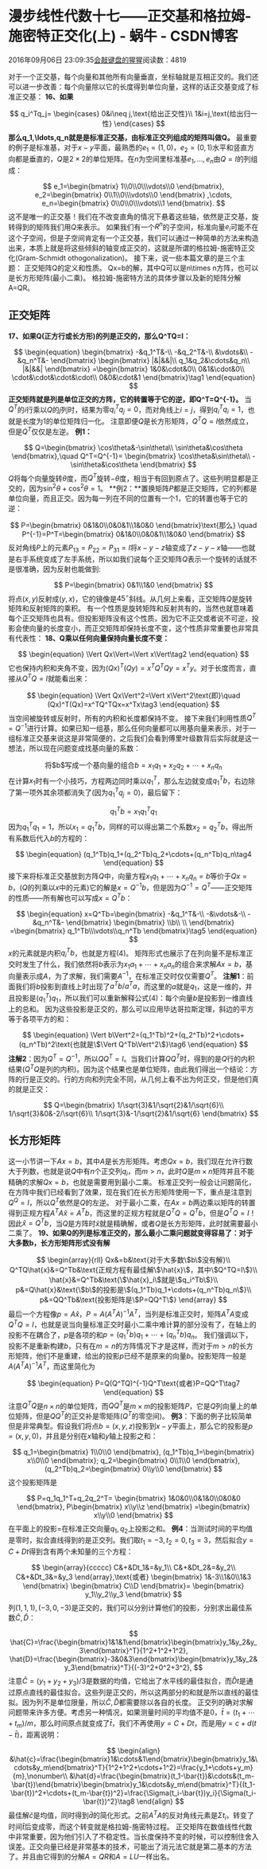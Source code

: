 
# 漫步线性代数十七——正交基和格拉姆-施密特正交化(上) - 蜗牛 - CSDN博客


2016年09月06日 23:09:35[会敲键盘的猩猩](https://me.csdn.net/u010182633)阅读数：4819


对于一个正交基，每个向量和其他所有向量垂直，坐标轴就是互相正交的。我们还可以进一步改善：每个向量除以它的长度得到单位向量，这样的话正交基变成了标准正交基：
**16、如果**

$$
q_i^Tq_j=
\begin{cases}
0&i\neq j,\text{给出正交性}\\
1&i=j,\text{给出归一性}
\end{cases}
$$
**那么****q_1,\ldots,q_n****就是是标准正交基，由标准正交列组成的矩阵叫做****Q****。**
最重要的例子是标准基，对于$x-y$平面，最熟悉的$e_1=(1,0)，e_2=(0,1)$水平和竖直方向都是垂直的，$Q$是$2\times 2$的单位矩阵。在$n$为空间里标准基$e_1,\ldots,e_n$由$Q=I$的列组成：

$$
e_1=\begin{bmatrix}
1\\0\\0\\\vdots\\0
\end{bmatrix},
e_2=\begin{bmatrix}
0\\1\\0\\\vdots\\0
\end{bmatrix}
,\cdots,
e_n=\begin{bmatrix}
0\\0\\0\\\vdots\\1
\end{bmatrix}.
$$
这不是唯一的正交基！我们在不改变直角的情况下悬着这些轴，依然是正交基，旋转得到的矩阵我们用$Q$来表示。
如果我们有一个$R^n$的子空间，标准向量$e_i$可能不在这个子空间，但是子空间肯定有一个正交基，我们可以通过一种简单的方法来构造出来，本质上就是将这些倾斜的轴变成正交的，这就是所谓的格拉姆-施密特正交化(Gram-Schmidt othogonalization)。
接下来，说一些本篇文章的是三个主题：
正交矩阵Q的定义和性质。
Qx=b的解，其中Q可以是n\times n方阵，也可以是长方形矩阵(最小二乘)。
格拉姆-施密特方法的具体步骤以及新的矩阵分解A=QR。
## 正交矩阵
**17、如果****Q****(正方行或长方形)的列是正交的，那么****Q^TQ=I****：**

$$
\begin{equation}
\begin{bmatrix}
-&q_1^T&-\\
-&q_2^T&-\\
&\vdots&\\
-&q_n^T&-
\end{bmatrix}
\begin{bmatrix}
|&|&&|\\
q_1&q_2&\cdots&q_n\\
|&|&&|
\end{bmatrix}
=\begin{bmatrix}
1&0&\cdot&0\\
0&1&\cdot&0\\
\cdot&\cdot&\cdot&\cdot\\
0&0&\cdot&1
\end{bmatrix}\tag1
\end{equation}
$$
**正交矩阵就是列是单位正交的方阵，它的转置等于它的逆，即****Q^T=Q^{-1}****。**
当$Q^T$的$i$行乘以$Q$的$j$列时，结果为零$q_i^Tq_j=0$，而对角线上$i=j$，得到$q_i^Tq_i=1$，也就是长度为1的单位矩阵归一化。
注意即便$Q$是长方形矩阵，$Q^TQ=I$依然成立，但是$Q^T$仅仅是左逆。
**例1：**

$$
Q=\begin{bmatrix}
\cos\theta&-\sin\theta\\
\sin\theta&\cos\theta
\end{bmatrix},\quad
Q^T=Q^{-1}=
\begin{bmatrix}
\cos\theta&\sin\theta\\
-\sin\theta&\cos\theta
\end{bmatrix}
$$
$Q$将每个向量旋转$\theta$度，而$Q^T$旋转$-\theta$度，相当于有回到原点了。这些列明显都是正交的，因为$\sin^2\theta+\cos^2\theta=1$。
**例2：**置换矩阵$P$都是正交矩阵，它的列都是单位向量，而且正交。因为每一列在不同的位置有一个1，它的转置也等于它的逆：

$$
P=\begin{bmatrix}
0&1&0\\0&0&1\\1&0&0
\end{bmatrix}\text{那么}
\quad P^{-1}=P^T=\begin{bmatrix}
0&1&0\\0&0&1\\1&0&0
\end{bmatrix}
$$
反对角线$P$上的元素$P_{13}=P_{22}=P_{31}=I$将$x-y-z$轴变成了$z-y-x$轴——也就是右手系统变成了左手系统，所以如我们说每个正交矩阵$Q$表示一个旋转的话就不是很准确，因为反射也能做到:

$$
P=\begin{bmatrix}
0&1\\1&0
\end{bmatrix}
$$
将点$(x,y)$反射成$(y,x)$，它的镜像是$45^{\circ}$斜线。从几何上来看，正交矩阵$Q$是旋转矩阵和反射矩阵的乘积。
有一个性质是旋转矩阵和反射共有的，当然也就意味着每个正交矩阵也具有。但投影矩阵没有这个性质，因为它不正交或者说不可逆，投影会使向量的长度变小，而正交矩阵却保持长度不变，这个性质非常重要也非常具有代表性：
**18、****Q****乘以任何向量保持向量长度不变：**

$$
\begin{equation}
\Vert Qx\Vert=\Vert x\Vert\tag2
\end{equation}
$$
它也保持内积和夹角不变，因为$(Qx)^T(Qy)=x^TQ^TQy=x^Ty$。对于长度而言，直接从$Q^TQ=I$就能看出来：

$$
\begin{equation}
\Vert Qx\Vert^2=\Vert x\Vert^2\text{即}\quad
(Qx)^T(Qx)=x^TQ^TQx=x^Tx\tag3
\end{equation}
$$
当空间被旋转或反射时，所有的内积和长度都保持不变。
接下来我们利用性质$Q^T=Q^{-1}$进行计算。如果已知一组基，那么任何向量都可以用基向量来表示，对于一组标准正交基来说这是非常简便的，之后我们会看到傅里叶级数背后实际就是这一想法，所以现在问题变成找基向量的系数：

$$
\text{将\$b\$写成一个基向量的组合}b=x_1q_1+x_2q_2+\cdots+x_nq_n
$$
在计算$x_1$时有一个小技巧，方程两边同时乘以$q_1^T$，那么左边就变成$q_1^Tb$，右边除了第一项外其余项都消失了(因为$q_1^Tq_j=0$)，最后留下：

$$
q_1^Tb=x_1q_1^Tq_1
$$
因为$q_1^Tq_1=1$，所以$x_1=q_1^Tb$，同样的可以得出第二个系数$x_2=q_2^Tb$，得出所有系数后代入$b$的方程的：

$$
\begin{equation}
(q_1^Tb)q_1+(q_2^Tb)q_2+\cdots+(q_n^Tb)q_n\tag4
\end{equation}
$$
接下来将标准正交基放到方阵$Q$中，向量方程$x_1q_1+\cdots+x_nq_n=b$等价于$Qx=b$，($Q$的列乘以$x$中的元素)它的解是$x=Q^{-1}b$，但是因为$Q^{-1}=Q^T$——正交矩阵的性质——所有解也可以写成$x=Q^Tb$：

$$
\begin{equation}
x=Q^Tb=\begin{bmatrix}
-&q_1^T&-\\
-&\vdots&-\\
-&q_n^T&-
\end{bmatrix}
\begin{bmatrix}
\\b\\ \\
\end{bmatrix}
=\begin{bmatrix}
q_1^Tb\\\vdots\\q_n^Tb
\end{bmatrix}\tag5
\end{equation}
$$
$x$的元素就是内积$q_i^T b$，也就是方程(4)。
矩阵形式也展示了在列向量不是标准正交时发生了什么，我们依然将$b$表示为$x_1a_1+\cdots+x_n a_n$的组合来求解$Ax=b$，基向量表示成$A$，为了求解，我们需要$A^{-1}$，在标准正交时仅仅需要$Q^T$。
**注解1**：前面我们将$b$投影到直线上时出现了$a^Tb/a^Ta$，而这里的$a$就是$q_1$，这是一维的，并且投影是$(q_1^T)q_1$，所以我们可以重新解释公式(4)：每个向量$b$是投影到一维直线上的总和。
因为这些投影是正交的，那么可以应用毕达哥拉斯定理，斜边的平方等于各项平方的和：

$$
\begin{equation}
\Vert b\Vert^2=(q_1^Tb)^2+(q_2^Tb)^2+\cdots+(q_n^Tb)^2\text{也就是\$\Vert Q^Tb\Vert^2\$}\tag6
\end{equation}
$$
**注解2**：因为$Q^T=Q^{-1}$，所以$QQ^T=I$。当我们计算$QQ^T$时，得到的是$Q$行的内积结果($Q^TQ$是列的内积)。因为这个结果也是单位矩阵，由此我们得出一个结论：方阵的行是正交的。行的方向和列完全不同，从几何上看不出为何正交，但是他们真的就是正交：

$$
Q=\begin{bmatrix}
1/\sqrt{3}&1/\sqrt{2}&1/\sqrt{6}\\
1/\sqrt{3}&0&-2/\sqrt{6}\\
1/\sqrt{3}&-1/\sqrt{2}&1/\sqrt{6}
\end{bmatrix}
$$

## 长方形矩阵
这一小节讲一下$Ax=b$，其中$A$是长方形矩阵。考虑$Qx=b$，我们现在允许行数大于列数，也就是说$Q$中有$n$个正交列$q_i$，而$m>n$，此时$Q$是$m\times n$矩阵并且不能精确的求解$Qx=b$，也就是需要用到最小二乘。
标准正交列一般会让问题简化，在方阵中我们已经看到了效果，现在我们在长方形矩阵使用一下，重点是注意到$Q^Q=I$，所以$Q^T$依然是$Q$的左逆。
对于最小二乘，在$Ax=b$两边乘以矩阵的转置得到正规方程$A^TA\hat{x}=A^Tb$，而这里的正规方程就是$Q^TQ=Q^Tb$，但是$Q^TQ=I$！因此$\hat{x}=Q^Tb$，当$Q$是方阵时$\hat{x}$就是精确解，或者$Q$是长方形矩阵，此时就需要最小二乘了。
**19、如果****Q****的列是标准正交的，那么最小二乘问题就变得容易了：对于大多数****b****，长方形矩阵形式没有解**

$$
\begin{array}{rll}
Qx&=b&\text{对于大多数\$b\$没有解}\\
Q^TQ\hat{x}&=Q^Tb&\text{正规方程有最佳解\$\hat{x}\$，其中\$Q^TQ=I\$}\\
\hat{x}&=Q^Tb&\text{\$\hat{x}_i\$就是\$q_i^Tb\$}\\
p&=Q\hat{x}&\text{\$b\$的投影是\$(q_1^Tb)q_1+\cdots+(q_n^Tb)q_n\$}\\
p&=QQ^Tb&\text{投影矩阵是\$P=QQ^T\$}
\end{array}
$$
最后一个方程像$p=A\hat{x}，P=A(A^TA)^{-1}A^T$，当列是标准正交时，矩阵$A^TA$变成$Q^TQ=I$，也就是说当向量标准正交时最小二乘中难计算的部分没有了，在轴上的投影不在耦合了，$p$是各项的和$p=(q_1^Tb)q_1+\cdots+(q_n^Tb)q_n$。
我们强调以下，投影不是重新构建$b$，只有在$m=n$的方阵情况下才是这样，而对于$m>n$的长方形矩阵，他们不是重建，给出的投影$p$已经不是原来的向量$b$。投影矩阵一般是$A(A^TA)^{-1}A^T$，而这里简化为

$$
\begin{equation}
P=Q(Q^TQ)^{-1}Q^T\text{或者}P=QQ^T\tag7
\end{equation}
$$
注意$Q^TQ$是$n\times n$的单位矩阵，而$QQ^T$是$m\times m$的投影矩阵$P$，它是$Q$列向量上的单位矩阵，但是$QQ^T$的正交补是零矩阵($Q^T$的零空间)。
**例3**：下面的例子比较简单但是非常典型。假设我们将点$b=(x,y,z)$投影到$x-y$平面上，那么它的投影是$p=(x,y,0)$，并且是分别在$x$轴和$y$轴上投影之和：

$$
q_1=\begin{bmatrix}
1\\0\\0
\end{bmatrix},
(q_1^Tb)q_1=\begin{bmatrix}
x\\0\\0
\end{bmatrix};
q_2=\begin{bmatrix}
0\\1\\0
\end{bmatrix},
(q_2^Tb)q_2=\begin{bmatrix}
0\\y\\0
\end{bmatrix}
$$
这个投影矩阵是

$$
P=q_1q_1^T+q_2q_2^T=
\begin{bmatrix}
1&0&0\\0&1&0\\0&0&0
\end{bmatrix},
P\begin{bmatrix}
x\\y\\z
\end{bmatrix}
=\begin{bmatrix}
x\\y\\0
\end{bmatrix}
$$
在平面上的投影=在标准正交向量$q_1,q_2$上投影之和。
**例4**：当测试时间的平均值是零时，拟合直线得到的是正交列。我们取$t_1=-3,t_2=0,t_3=3$，然后拟合$y=C+Dt$得到含有两个未知量的三个方程：

$$
\begin{array}{ccccc}
C&+&Dt_1&=&y_1\\
C&+&Dt_2&=&y_2\\
C&+&Dt_3&=&y_3
\end{array},\text{或者}
\begin{bmatrix}
1&-3\\1&0\\1&3
\end{bmatrix}
\begin{bmatrix}
C\\D
\end{bmatrix}=
\begin{bmatrix}
y_1\\y_2\\y_3
\end{bmatrix}
$$
列$(1,1,1),(-3,0,-3)$是正交的，我们可以分别计算他们的投影，分别求出最佳系数$\hat{C},\hat{D}$：

$$
\hat{C}=\frac{\begin{bmatrix}1&1&1\end{bmatrix}\begin{bmatrix}y_1&y_2&y_3\end{bmatrix}^T}{1^2+1^2+1^2},
\hat{D}=\frac{\begin{bmatrix}-3&0&3\end{bmatrix}\begin{bmatrix}y_1&y_2&y_3\end{bmatrix}^T}{(-3)^2+0^2+3^2},
$$
注意$\hat{C}=(y_1+y_2+y_3)/3$是数据的均值，它给出了水平线的最佳拟合，而$\hat{D}t$是通过原点直线的最佳拟合。这些列是正交的，所以这两部分的和就是所以直线的最佳拟。因为列不是单位限量，所以$\hat{C},\hat{D}$都需要除以各自的长度。
正交列的确对求解问题带来许多方便。考虑另一种情况，如果测量时间的平均值不是0，$\bar{t}=(t_1+\cdots+t_m)/m$，那么时间原点就变成了$\bar{t}$，我们不再使用$y=C+Dt$，而是用$y=c+d(t-\bar{t})$，距离说明：

$$
\begin{align}
&\hat{c}=\frac{\begin{bmatrix}1&\cdots&1\end{bmatrix}\begin{bmatrix}y_1&\cdots&y_m\end{bmatrix}^T}{1^2+1^2+\cdots+1^2}=\frac{y_1+\cdots+y_m}{m},\nonumber\\
&\hat{d}=\frac{\begin{bmatrix}(t_1-\bar{t})&\cdots&(t_m-\bar{t})\end{bmatrix}\begin{bmatrix}y_1&\cdots&y_m\end{bmatrix}^T}{(t_1-\bar{t})^2+\cdots+(t_m-\bar{t})^2}=\frac{\Sigma(t_i-\bar{t})y_i}{\Sigma(t_i-\bar{t})^2}\tag8
\end{align}
$$
最佳解$\hat{c}$是均值，同时得到$\hat{d}$的简化形式。之前$A^TA$的反对角线元素是$\Sigma t_i$，转变了时间$\hat{t}$后变成零，而这个转变就是格拉姆-施密特过程。
正交矩阵在数值线性代数中非常重要，因为他们引入了不稳定性。当长度保持不变的时候，可以控制住舍入误差。正交向量已经是非常基本的技术，可能出了消元法它就是第二基本的方法了。并且由它得到的分解$A=QR$和$A=LU$一样出名。


